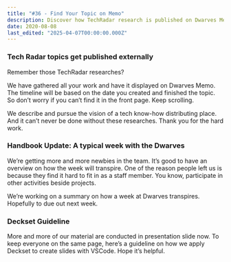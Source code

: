 ```yaml
---
title: "#36 - Find Your Topic on Memo"
description: Discover how TechRadar research is published on Dwarves Memo, get updates on the Dwarves team week overview, and learn Deckset slide guidelines with VSCode.
date: 2020-08-08
last_edited: "2025-04-07T00:00:00.000Z"
---
```


### Tech Radar topics get published externally

Remember those TechRadar researches?

We have gathered all your work and have it displayed on Dwarves Memo. The timeline will be based on the date you created and finished the topic. So don’t worry if you can’t find it in the front page. Keep scrolling.

We describe and pursue the vision of a tech know-how distributing place. And it can’t never be done without these researches. Thank you for the hard work.

### Handbook Update: A typical week with the Dwarves

We’re getting more and more newbies in the team. It’s good to have an overview on how the week will transpire. One of the reason people left us is because they find it hard to fit in as a staff member. You know, participate in other activities beside projects.

We’re working on a summary on how a week at Dwarves transpires. Hopefully to due out next week.

### Deckset Guideline

More and more of our material are conducted in presentation slide now. To keep everyone on the same page, here’s a guideline on how we apply Deckset to create slides with VSCode. Hope it’s helpful.
